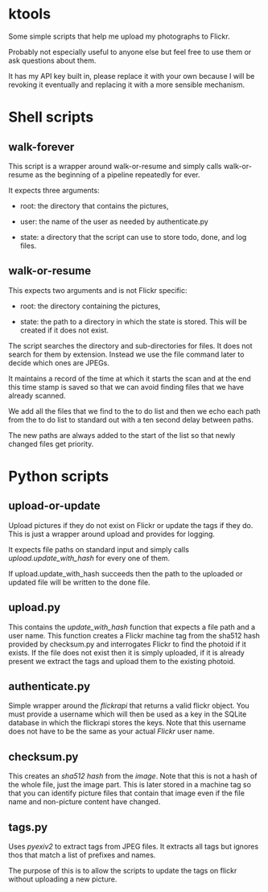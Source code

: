 ktools
=======

Some simple scripts that help me upload my photographs to Flickr.

Probably not especially useful to anyone else but feel free to use
them or ask questions about them.

It has my API key built in, please replace it with your own because I
will be revoking it eventually and replacing it with a more sensible
mechanism.


Shell scripts
=============


walk-forever
----------------

This script is a wrapper around walk-or-resume and simply calls
walk-or-resume as the beginning of a pipeline repeatedly for ever.

It expects three arguments:

  * root: the directory that contains the pictures,

  * user: the name of the user as needed by authenticate.py

  * state: a directory that the script can use to store todo, done,
    and log files.


walk-or-resume
--------------

This expects two arguments and is not Flickr specific:

  * root: the directory containing the pictures,

  * state: the path to a directory in which the state is stored.  This
    will be created if it does not exist.

The script searches the directory and sub-directories for files.  It
does not search for them by extension.  Instead we use the file
command later to decide which ones are JPEGs.

It maintains a record of the time at which it starts the scan and at
the end this time stamp is saved so that we can avoid finding files
that we have already scanned.

We add all the files that we find to the to do list and then we echo
each path from the to do list to standard out with a ten second delay
between paths.

The new paths are always added to the start of the list so that newly
changed files get priority.

Python scripts
==============

upload-or-update
-------------------

Upload pictures if they do not exist on Flickr or update the tags if
they do.  This is just a wrapper around upload and provides for
logging.

It expects file paths on standard input and simply calls
_upload.update\_with\_hash_ for every one of them.

If upload.update\_with\_hash succeeds then the path to the uploaded or
updated file will be written to the done file.

upload.py
---------

This contains the _update\_with\_hash_ function that expects a file
path and a user name.  This function creates a Flickr machine tag from
the sha512 hash provided by checksum.py and interrogates Flickr to
find the photoid if it exists.  If the file does not exist then it is
simply uploaded, if it is already present we extract the tags and
upload them to the existing photoid.

authenticate.py
---------------

Simple wrapper around the _flickrapi_ that returns a valid flickr
object.  You must provide a username which will then be used as a key
in the SQLite database in which the flickrapi stores the keys.  Note
that this username does not have to be the same as your actual _Flickr_
user name.

checksum.py
--------------

This creates an _sha512 hash_ from the _image_.  Note that this is not
a hash of the whole file, just the image part.  This is later stored in
a machine tag so that you can identify picture files that contain that
image even if the file name and non-picture content have changed.

tags.py
--------------

Uses _pyexiv2_ to extract tags from JPEG files.  It extracts all tags
but ignores thos that match a list of prefixes and names.

The purpose of this is to allow the scripts to update the tags on
flickr without uploading a new picture.
